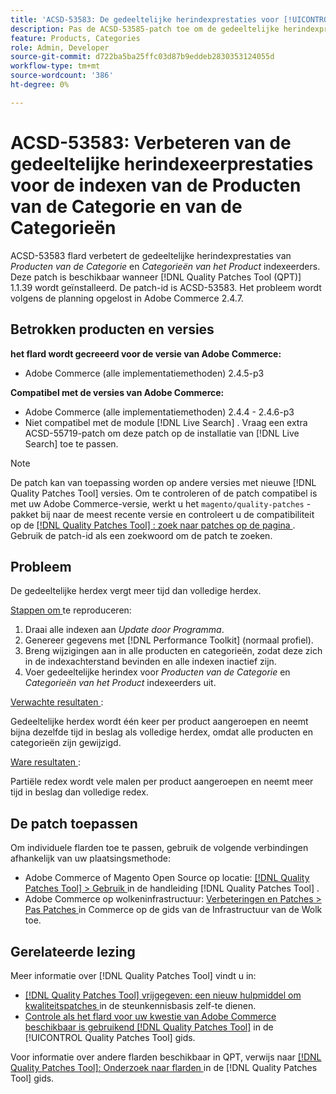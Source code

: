 ```yaml
---
title: 'ACSD-53583: De gedeeltelijke herindexprestaties voor [!UICONTROL Category Products] en [!UICONTROL Product Categories] indexers verbeteren'
description: Pas de ACSD-53585-patch toe om de gedeeltelijke herindexprestaties voor de indexen van de Categorieën van Producten en van de Categorieën te verbeteren.
feature: Products, Categories
role: Admin, Developer
source-git-commit: d722ba5ba25ffc03d87b9eddeb2830353124055d
workflow-type: tm+mt
source-wordcount: '386'
ht-degree: 0%

---
```


# ACSD-53583: Verbeteren van de gedeeltelijke herindexeerprestaties voor de indexen van de Producten van de Categorie en van de Categorieën

ACSD-53583 flard verbetert de gedeeltelijke herindexprestaties van *Producten van de Categorie* en *Categorieën van het Product* indexeerders. Deze patch is beschikbaar wanneer [!DNL Quality Patches Tool (QPT)] 1.1.39 wordt geïnstalleerd. De patch-id is ACSD-53583. Het probleem wordt volgens de planning opgelost in Adobe Commerce 2.4.7.

## Betrokken producten en versies

**het flard wordt gecreeerd voor de versie van Adobe Commerce:**

* Adobe Commerce (alle implementatiemethoden) 2.4.5-p3

**Compatibel met de versies van Adobe Commerce:**

* Adobe Commerce (alle implementatiemethoden) 2.4.4 - 2.4.6-p3
* Niet compatibel met de module [!DNL Live Search] . Vraag een extra ACSD-55719-patch om deze patch op de installatie van [!DNL Live Search] toe te passen.

>[!NOTE]
>
>De patch kan van toepassing worden op andere versies met nieuwe [!DNL Quality Patches Tool] versies. Om te controleren of de patch compatibel is met uw Adobe Commerce-versie, werkt u het `magento/quality-patches` -pakket bij naar de meest recente versie en controleert u de compatibiliteit op de [[!DNL Quality Patches Tool] : zoek naar patches op de pagina ](https://experienceleague.adobe.com/tools/commerce-quality-patches/index.html) . Gebruik de patch-id als een zoekwoord om de patch te zoeken.

## Probleem

De gedeeltelijke herdex vergt meer tijd dan volledige herdex.

<u> Stappen om </u> te reproduceren:

1. Draai alle indexen aan *Update door Programma*.
1. Genereer gegevens met [!DNL Performance Toolkit] (normaal profiel).
1. Breng wijzigingen aan in alle producten en categorieën, zodat deze zich in de indexachterstand bevinden en alle indexen inactief zijn.
1. Voer gedeeltelijke herindex voor *Producten van de Categorie* en *Categorieën van het Product* indexeerders uit.

<u> Verwachte resultaten </u>:

Gedeeltelijke herdex wordt één keer per product aangeroepen en neemt bijna dezelfde tijd in beslag als volledige herdex, omdat alle producten en categorieën zijn gewijzigd.

<u> Ware resultaten </u>:

Partiële redex wordt vele malen per product aangeroepen en neemt meer tijd in beslag dan volledige redex.

## De patch toepassen

Om individuele flarden toe te passen, gebruik de volgende verbindingen afhankelijk van uw plaatsingsmethode:

* Adobe Commerce of Magento Open Source op locatie: [[!DNL Quality Patches Tool]  > Gebruik ](https://experienceleague.adobe.com/docs/commerce-operations/tools/quality-patches-tool/usage.html) in de handleiding [!DNL Quality Patches Tool] .
* Adobe Commerce op wolkeninfrastructuur: [ Verbeteringen en Patches > Pas Patches ](https://experienceleague.adobe.com/docs/commerce-cloud-service/user-guide/develop/upgrade/apply-patches.html) in Commerce op de gids van de Infrastructuur van de Wolk toe.

## Gerelateerde lezing

Meer informatie over [!DNL Quality Patches Tool] vindt u in:

* [[!DNL Quality Patches Tool]  vrijgegeven: een nieuw hulpmiddel om kwaliteitspatches ](https://experienceleague.adobe.com/en/docs/commerce-knowledge-base/kb/announcements/commerce-announcements/magento-quality-patches-released-new-tool-to-self-serve-quality-patches) in de steunkennisbasis zelf-te dienen.
* [ Controle als het flard voor uw kwestie van Adobe Commerce beschikbaar is gebruikend  [!DNL Quality Patches Tool]](/help/tools/quality-patches-tool/patches-available-in-qpt/check-patch-for-magento-issue-with-magento-quality-patches.md) in de [!UICONTROL Quality Patches Tool] gids.


Voor informatie over andere flarden beschikbaar in QPT, verwijs naar [[!DNL Quality Patches Tool]: Onderzoek naar flarden ](https://experienceleague.adobe.com/tools/commerce-quality-patches/index.html) in de [!DNL Quality Patches Tool] gids.
